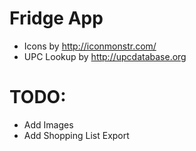 # Fridge App
 - Icons by http://iconmonstr.com/
 - UPC Lookup by http://upcdatabase.org

# TODO:
 - Add Images
 - Add Shopping List Export
